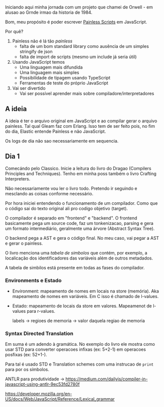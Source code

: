 Iniciando aqui minha jornada com um projeto que chamei de Orwell - em alusao ao Grnde irmao da historia de 1984.

Bom, meu propósito é poder escrever [Painless Scripts](https://www.elastic.co/guide/en/elasticsearch/painless/current/painless-lang-spec.html) em JavaScript.

Por quê?

1. Painless não é lá tão _painless_ 
    - falta de um bom standard library como ausência de um simples stringify de json
    - falta de import de scripts (mesmo um include já seria útil)
2. Usando JavaScript temos
    - Uma linguagem mais difundida
    - Uma linguagem mais simples
    - Possibilidade de tipagem usando TypeScript
    - Ferramentas de teste do próprio JavaScript
3. Vai ser divertido
    - Vai ser possível aprender mais sobre compiladore/interpretadores


## A ideia

A ideia é ter o arquivo original em JavaScript e ao compilar gerar o arquivo painless. Tal qual Gleam faz com Erlang.
Isso tem de ser feito pois, no fim do dia, Elastic entende Painless e não JavaScript.

Os logs de dia não sao necessariamente em sequencia.

## Dia 1

Comecándo pelo Classico. Inicie a leitura do livro do Dragao (Compilers Principles and Techniques). Tenho em minha poss
também o livro Crafting Interpreters.

Não necessariamente vou ler o livro todo. Pretendo ir seguindo e mesclando as coisas conforme necessário.

Por hora iniciei entendendo o funcionamento de um compilador. Como que o código sai do texto original ali pro codigo
objetivo (target).

O compilador é separado em "frontend" e "backend". O frontend basicamente pega um source code, faz um tonkenizacao,
parsing e gera um formato intermediário, geralmente uma árvore (Abstract Syntax Tree).

O backend pega a AST e gera o código final. No meu caso, vai pegar a AST e gerar o painless.

O livro menciona uma _tabela de simbolos_  que contém, por exemplo, a localicação dos identificadores das variáveis além
de outros metadados.

A tabela de simbilos está presente em todas as fases do compilador.

### Environments e Estado

- Environment: mapeamento de nomes em locais na store (memória). Aka mapeamento de nomes em variáveis. Em C isso
    é chamado de l-values.
- Estado: mapeamento de locais da store em valores. Mapeamenot de l-values para r-values.

    labels -> regioes de memoria -> valor daquela regiao de memoria

### Syntax Directed Translation

Em suma é um adendo à gramática. No exemplo do livro ele mostra como usar STD para converter operacoes infixas (ex:
5+2-1) em operacoes posfixas (ex: 52+1-).

Para tal é usado STD e Translation schemes com uma instrucao de `print` para por os símbolos.


ANTLR para produtividade -> https://medium.com/dailyjs/compiler-in-javascript-using-antlr-9ec53fd2780f

https://developer.mozilla.org/en-US/docs/Web/JavaScript/Reference/Lexical_grammar
